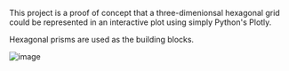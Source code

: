 This project is a proof of concept that a three-dimenionsal hexagonal grid could be represented in an interactive plot using simply Python's Plotly. 

Hexagonal prisms are used as the building blocks.

![image](https://github.com/Kiwimaru/Bloomchasers/assets/156695760/b304472a-7458-4e31-a2a7-32d2647c288e)
